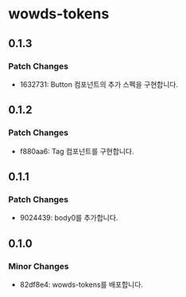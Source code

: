 # wowds-tokens

## 0.1.3

### Patch Changes

- 1632731: Button 컴포넌트의 추가 스펙을 구현합니다.

## 0.1.2

### Patch Changes

- f880aa6: Tag 컴포넌트를 구현합니다.

## 0.1.1

### Patch Changes

- 9024439: body0를 추가합니다.

## 0.1.0

### Minor Changes

- 82df8e4: wowds-tokens를 배포합니다.
